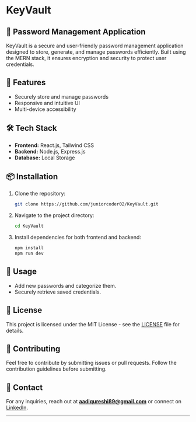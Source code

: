 
# KeyVault

## 🔐 Password Management Application
KeyVault is a secure and user-friendly password management application designed to store, generate, and manage passwords efficiently. Built using the MERN stack, it ensures encryption and security to protect user credentials.

## 🚀 Features
- Securely store and manage passwords
- Responsive and intuitive UI
- Multi-device accessibility

## 🛠️ Tech Stack
- **Frontend:** React.js, Tailwind CSS
- **Backend:** Node.js, Express.js
- **Database:** Local Storage

## 📦 Installation
1. Clone the repository:
   ```bash
   git clone https://github.com/juniorcoder02/KeyVault.git
   ```
2. Navigate to the project directory:
   ```bash
   cd KeyVault
   ```
3. Install dependencies for both frontend and backend:
   ```bash
   npm install
   npm run dev
   ```


## 🔑 Usage
- Add new passwords and categorize them.
- Securely retrieve saved credentials.



## 📝 License
This project is licensed under the MIT License - see the [LICENSE](LICENSE) file for details.

## 🤝 Contributing
Feel free to contribute by submitting issues or pull requests. Follow the contribution guidelines before submitting.

## 📧 Contact
For any inquiries, reach out at **aadiqureshi89@gmail.com** or connect on [LinkedIn](https://www.linkedin.com/in/adnan-qureshi-aa1517246).

---

